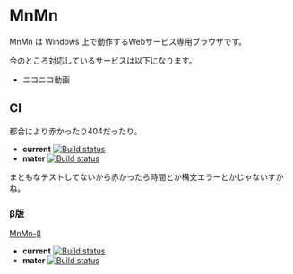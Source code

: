 # MnMn

MnMn は Windows 上で動作するWebサービス専用ブラウザです。

今のところ対応しているサービスは以下になります。

 * ニコニコ動画

## CI

都合により赤かったり404だったり。

 * **current** [![Build status](https://ci.appveyor.com/api/projects/status/98h0h0jp3ipf5r9d?svg=true)](https://ci.appveyor.com/project/sk_0520/mnmn-xgnr2)
 * **mater** [![Build status](https://ci.appveyor.com/api/projects/status/98h0h0jp3ipf5r9d/branch/master?svg=true)](https://ci.appveyor.com/project/sk_0520/mnmn-xgnr2/branch/master)

まともなテストしてないから赤かったら時間とか構文エラーとかじゃないすかね。


### β版

[MnMn-β](https://ci.appveyor.com/project/sk_0520/mnmn)

 * **current** [![Build status](https://ci.appveyor.com/api/projects/status/8uof5u0wtnenl1a8?svg=true)](https://ci.appveyor.com/project/sk_0520/mnmn)
 * **mater** [![Build status](https://ci.appveyor.com/api/projects/status/8uof5u0wtnenl1a8/branch/master?svg=true)](https://ci.appveyor.com/project/sk_0520/mnmn/branch/master)

